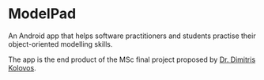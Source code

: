 ModelPad
========
An Android app that helps software practitioners and students practise their object-oriented modelling skills.

The app is the end product of the MSc final project proposed by [Dr. Dimitris Kolovos](http://www-users.cs.york.ac.uk/~dkolovos/research/student-projects/2014/1).
